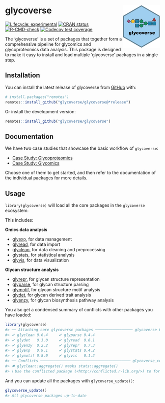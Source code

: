 
<!-- README.md is generated from README.Rmd. Please edit that file -->

# glycoverse <a href="https://glycoverse.github.io/glycoverse/"><img src="man/figures/logo.png" align="right" height="138" /></a>

<!-- badges: start -->

[![Lifecycle:
experimental](https://img.shields.io/badge/lifecycle-experimental-orange.svg)](https://lifecycle.r-lib.org/articles/stages.html#experimental)
[![CRAN
status](https://www.r-pkg.org/badges/version/glycoverse)](https://CRAN.R-project.org/package=glycoverse)
[![R-CMD-check](https://github.com/glycoverse/glycoverse/actions/workflows/R-CMD-check.yaml/badge.svg)](https://github.com/glycoverse/glycoverse/actions/workflows/R-CMD-check.yaml)
[![Codecov test
coverage](https://codecov.io/gh/glycoverse/glycoverse/graph/badge.svg)](https://app.codecov.io/gh/glycoverse/glycoverse)
<!-- badges: end -->

The ‘glycoverse’ is a set of packages that together form a comprehensive
pipeline for glycomics and glycoproteomics data analysis. This package
is designed to make it easy to install and load multiple ‘glycoverse’
packages in a single step.

## Installation

You can install the latest release of glycoverse from
[GitHub](https://github.com/) with:

``` r
# install.packages("remotes")
remotes::install_github("glycoverse/glycoverse@*release")
```

Or install the development version:

``` r
remotes::install_github("glycoverse/glycoverse")
```

## Documentation

We have two case studies that showcase the basic workflow of
`glycoverse`:

-   [Case Study:
    Glycoproteomics](https://glycoverse.github.io/glycoverse/articles/case-study-1.html)
-   [Case Study:
    Glycomics](https://glycoverse.github.io/glycoverse/articles/case-study-2.html)

Choose one of them to get started, and then refer to the documentation
of the individual packages for more details.

## Usage

`library(glycoverse)` will load all the core packages in the
`glycoverse` ecosystem:

This includes:

**Omics data analysis**

-   [glyexp](https://glycoverse.github.io/glyexp/), for data management
-   [glyread](https://glycoverse.github.io/glyread/), for data import
-   [glyclean](https://glycoverse.github.io/glyclean/), for data
    cleaning and preprocessing
-   [glystats](https://glycoverse.github.io/glystats/), for statistical
    analysis
-   [glyvis](https://glycoverse.github.io/glyvis/), for data
    visualization

**Glycan structure analysis**

-   [glyrepr](https://glycoverse.github.io/glyrepr/), for glycan
    structure representation
-   [glyparse](https://glycoverse.github.io/glyparse/), for glycan
    structure parsing
-   [glymotif](https://glycoverse.github.io/glymotif/), for glycan
    structure motif analysis
-   [glydet](https://glycoverse.github.io/glydet/), for glycan derived
    trait analysis
-   [glyenzy](https://glycoverse.github.io/glyenzy/), for glycan
    biosynthesis pathway analysis

You also get a condensed summary of conflicts with other packages you
have loaded:

``` r
library(glycoverse)
#> ── Attaching core glycoverse packages ───────────────── glycoverse 0.0.0.9000 ──
#> ✔ glyclean 0.6.4     ✔ glyparse 0.4.4
#> ✔ glydet   0.3.0     ✔ glyread  0.6.1
#> ✔ glyenzy  0.2.2     ✔ glyrepr  0.7.3
#> ✔ glyexp   0.9.1     ✔ glystats 0.4.2
#> ✔ glymotif 0.8.0     ✔ glyvis   0.1.2
#> ── Conflicts ───────────────────────────────────────── glycoverse_conflicts() ──
#> ✖ glyclean::aggregate() masks stats::aggregate()
#> ℹ Use the conflicted package (<http://conflicted.r-lib.org/>) to force all conflicts to become errors
```

And you can update all the packages with `glycoverse_update()`:

``` r
glycoverse_update()
#> All glycoverse packages up-to-date
```
